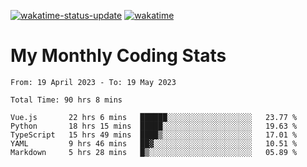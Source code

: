 [![wakatime-status-update](https://github.com/noopurphalak/noopurphalak/workflows/wakatime-status-update/badge.svg)](https://github.com/noopurphalak/noopurphalak/actions/workflows/main.yml)
[![wakatime](https://wakatime.com/badge/user/80ace140-ef40-4fdd-b8ed-f3be3d2e1aea.svg)](https://wakatime.com/@80ace140-ef40-4fdd-b8ed-f3be3d2e1aea)

# My Monthly Coding Stats

<!--START_SECTION:waka-->

```text
From: 19 April 2023 - To: 19 May 2023

Total Time: 90 hrs 8 mins

Vue.js       22 hrs 6 mins   ██████░░░░░░░░░░░░░░░░░░░   23.77 %
Python       18 hrs 15 mins  █████░░░░░░░░░░░░░░░░░░░░   19.63 %
TypeScript   15 hrs 49 mins  ████▒░░░░░░░░░░░░░░░░░░░░   17.01 %
YAML         9 hrs 46 mins   ██▓░░░░░░░░░░░░░░░░░░░░░░   10.51 %
Markdown     5 hrs 28 mins   █▒░░░░░░░░░░░░░░░░░░░░░░░   05.89 %
```

<!--END_SECTION:waka-->
